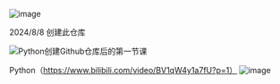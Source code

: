 ![image](https://github.com/user-attachments/assets/c8c0a3c8-38d9-4307-bebd-4b4cbcdf56d8)

2024/8/8 创建此仓库

![Python创建Github仓库后的第一节课](https://github.com/user-attachments/assets/869c3aa4-2d53-46bf-87a1-2f2e95e01f35)


Python（https://www.bilibili.com/video/BV1qW4y1a7fU?p=1）
![image](https://github.com/user-attachments/assets/8ee0420d-1230-4969-abba-6a4eac1d4625)
